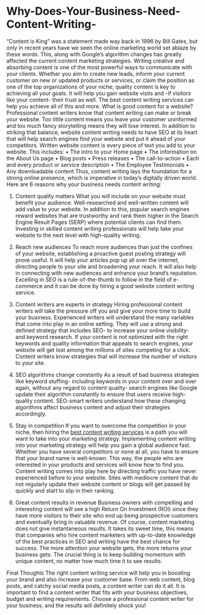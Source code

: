 # Why-Does-Your-Business-Need-Content-Writing-
“Content is King” was a statement made way back in 1996 by Bill Gates, but only in recent years have we seen the online marketing world set ablaze by these words. This, along with Google’s algorithm changes has greatly affected the current content marketing strategies. 
Writing creative and absorbing content is one of the most powerful ways to communicate with your clients. Whether you aim to create new leads, inform your current customer on new or updated products or services, or claim the position as one of the top organizations of your niche; quality content is key to achieving all your goals. It will help you gain website visits and -if visitors like your content- their trust as well. The best content writing services can help you achieve all of this and more. 
What is good content for a website?
Professional content writers know that content writing can make or break your website. Too little content means you leave your customer uninformed and too much fancy storytelling means they will lose interest. 
In addition to striking that balance, website content writing needs to have SEO at its heart that will help search engines find your website and put it ahead of your competitors. 
Written website content is every piece of text you add to your website. This includes:
•	The intro to your Home page
•	The information on the About Us page
•	Blog posts
•	Press releases
•	The call-to-action
•	Each and every product or service description
•	The Employee Testimonials
•	Any downloadable content
Thus, content writing lays the foundation for a strong online presence, which is imperative in today’s digitally driven world. Here are 6 reasons why your business needs content writing:
1.	Content quality matters
What you will include on your website must benefit your audience. Well-researched and well-written content will add value to your website. In addition to this, popular search engines reward websites that are trustworthy and rank them higher in the Search Engine Result Pages (SERP) where potential clients can find them. Investing in skilled content writing professionals will help take your website to the next level with high-quality writing.
2.	Reach new audiences
To reach more audiences than just the confines of your website, establishing a proactive guest posting strategy will prove useful. It will help your articles pop up all over the internet, directing people to your site and broadening your reach. It will also help in connecting with new audiences and enhance your brand’s reputation.  Excelling in SEO is a rule-of-the-thumb to follow in the field of e-commerce and it can be done by hiring a good website content writing service. 

3.	Content writers are experts in strategy
Hiring professional content writers will take the pressure off you and give your more time to build your business. Experienced writers will understand the many variables that come into play in an online setting. They will use a strong and defined strategy that includes SEO- to increase your online visibility- and keyword research. 
If your content is not optimized with the right keywords and quality information that appeals to search engines, your website will get lost among the millions of sites competing for a click. Content writers know strategies that will increase the number of visitors to your site. 

4.	SEO algorithms change constantly
As a result of bad business strategies like keyword stuffing- including keywords in your content over and over again, without any regard to content quality- search engines like Google update their algorithm constantly to ensure that users receive high-quality content. SEO-smart writers understand how these changing algorithms affect business content and adjust their strategies accordingly.

5.	Stay in competition
If you want to overcome the competition in your niche, then hiring the <a href="https://www.hatsoffdigital.com/seo-content-writing-services/">best content writing services</a> is a path you will want to take into your marketing strategy. Implementing content writing into your marketing strategy will help you gain a global audience fast. 
Whether you have several competitors or none at all, you have to ensure that your brand name is well-known. This way, the people who are interested in your products and services will know how to find you. Content writing comes into play here by directing traffic you have never experienced before to your website. Sites with mediocre content that do not regularly update their website content or blogs will get passed by quickly and start to slip in their ranking. 

6.	Great content results in revenue
Business owners with compelling and interesting content will see a high Return On Investment (ROI) since they have more visitors to their site who end up being prospective customers and eventually bring in valuable revenue. 
Of course, content marketing does not give instantaneous results. It takes its sweet time, this means that companies who hire content marketers with up-to-date knowledge of the best practices in SEO and writing have the best chance for success. The more attention your website gets, the more returns your business gets. The crucial thing is to keep building momentum with unique content, no matter how much time it to see results. 

Final Thoughts
The right content writing service will help you in boosting your brand and also increase your customer base. From web content, blog posts, and catchy social media posts, a content writer can do it all. 
It is important to find a content writer that fits with your business objectives, budget and writing requirements. Choose a professional content writer for your business, and the results will definitely shock you! 

